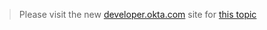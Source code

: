 > Please visit the new [developer.okta.com](http://developer.okta.com/docs/getting_started/design_principles.html) site for [this topic](http://developer.okta.com/docs/api/rest/apps.html)
